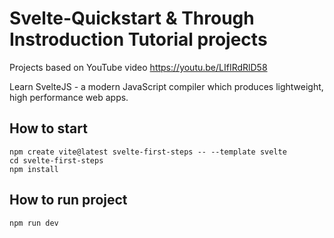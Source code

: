 # Svelte-Quickstart & Through Instroduction Tutorial projects
Projects based on YouTube video https://youtu.be/LIfIRdRlD58

Learn SvelteJS - a modern JavaScript compiler which produces lightweight, high performance web apps.

## How to start
```
npm create vite@latest svelte-first-steps -- --template svelte
cd svelte-first-steps
npm install

```

## How to run project
`npm run dev`
